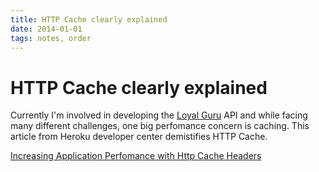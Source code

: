 ```yaml
---
title: HTTP Cache clearly explained
date: 2014-01-01
tags: notes, order
---
```


# HTTP Cache clearly explained

Currently I'm involved in developing the [Loyal Guru](https://local.guru) API and while facing many different challenges, one big perfomance concern is caching. This article from Heroku developer center demistifies HTTP Cache.

[Increasing Application Perfomance with Http Cache Headers](https://devcenter.heroku.com/articles/increasing-application-performance-with-http-cache-headers)

